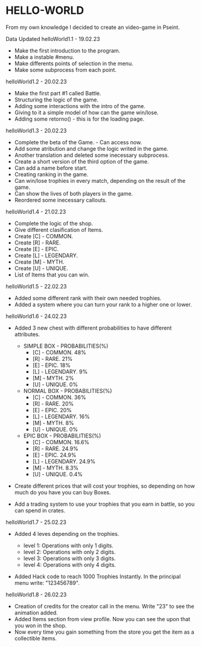 # HELLO-WORLD
From my own knowledge I decided to create an video-game in Pseint.

Data Updated
helloWorld1.1   -   19.02.23
- Make the first introduction to the program.
- Make a instable #menu.
- Make differents points of selection in the menu.
- Make some subprocess from each point.

helloWorld1.2   -   20.02.23
- Make the first part #1 called Battle.
- Structuring the logic of the game.
- Adding some interactions with the intro of the game.
- Giving to it a simple model of how can the game win/lose.
- Adding some retorno() - this is for the loading page.

helloWorld1.3   -   20.02.23
- Complete the beta of the Game. - Can access now.
- Add some atribution and change the logic writed in the game.
- Another translation and deleted some inecessary subprocess.
- Create a short version of the third option of the game.
- Can add a name before start.
- Creating ranking in the game.
- Can win/lose trophies in every match, depending on the result of the game.
- Can show the lives of both players in the game.
- Reordered some inecessary callouts.  

helloWorld1.4  -  21.02.23
- Complete the logic of the shop.
- Give different clasification of Items.
- Create [C] - COMMON.
- Create [R] - RARE.
- Create [E] - EPIC.
- Create [L] - LEGENDARY.
- Create [M] - MYTH.
- Create [U] - UNIQUE.
- List of Items that you can win.

helloWorld1.5  -  22.02.23
- Added some different rank with their own needed trophies.
- Added a system where you can turn your rank to a higher one or lower.

helloWorld1.6  -  24.02.23
- Added 3 new chest with different probabilities to have different attributes.
  - SIMPLE BOX       -      PROBABILITIES(%)
    - [C] - COMMON.             48%
    - [R] - RARE.               21%
    - [E] - EPIC.               18%
    - [L] - LEGENDARY.           9%
    - [M] - MYTH.                2%
    - [U] - UNIQUE.              0%
  - NORMAL BOX      -      PROBABILITIES(%)
    - [C] - COMMON.             36%
    - [R] - RARE.               20%
    - [E] - EPIC.               20%
    - [L] - LEGENDARY.          16%
    - [M] - MYTH.                8%
    - [U] - UNIQUE.              0%
  - EPIC BOX       -       PROBABILITIES(%)
    - [C] - COMMON.             16.6%
    - [R] - RARE.               24.9%
    - [E] - EPIC.               24.9%
    - [L] - LEGENDARY.          24.9%
    - [M] - MYTH.                8.3%
    - [U] - UNIQUE.              0.4%       

- Create different prices that will cost your trophies, so depending on how much do you have you can buy Boxes.
- Add a trading system to use your trophies that you earn in battle, so you can spend in crates.

helloWorld1.7  -  25.02.23
- Added 4 leves depending on the trophies.
    - level 1: Operations with only 1 digits. 
    - level 2: Operations with only 2 digits.
    - level 3: Operations with only 3 digits.
    - level 4: Operations with only 4 digits.

- Added Hack code to reach 1000 Trophies Instantly. In the principal menu write: "123456789".

helloWorld1.8  -  26.02.23
- Creation of credits for the creator call in the menu. Write "23" to see the animation added.
- Added Items section from view profile. Now you can see the upon that you won in the shop.
- Now every time you gain something from the store you get the item as a collectible items.
